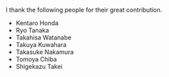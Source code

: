 I thank the following people for their great contribution.

* Kentaro Honda
* Ryo Tanaka
* Takahisa Watanabe
* Takuya Kuwahara
* Takasuke Nakamura
* Tomoya Chiba
* Shigekazu Takei
